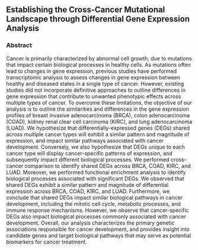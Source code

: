 ## Establishing the Cross-Cancer Mutational Landscape through Differential Gene Expression Analysis

### Abstract
Cancer is primarily characterized by abnormal cell growth, due to mutations that impact certain biological processes in healthy cells. As mutations often lead to changes in gene expression, previous studies have performed transcriptomic analysis to assess changes in gene expression between healthy and diseased states in a single type of cancer. However, existing studies did not incorporate definitive approaches to outline differences in gene expression that contribute to unwanted phenotypic effects across multiple types of cancer. To overcome these limitations, the objective of our analysis is to outline the similarities and differences in the gene expression profiles of breast invasive adenocarcinoma (BRCA), colon adenocarcinoma (COAD), kidney renal clear cell carcinoma (KIRC), and lung adenocarcinoma (LUAD). We hypothesize that differentially-expressed genes (DEGs) shared across multiple cancer types will exhibit a similar pattern and magnitude of expression, and impact similar pathways associated with cancer development. Conversely, we also hypothesize that DEGs unique to each cancer type will display cancer-specific patterns of expression, and subsequently impact different biological processes. We performed cross-cancer comparison to identify shared DEGs across BRCA, COAD, KIRC, and LUAD. Moreover, we performed functional enrichment analysis to identify biological processes associated with significant DEGs. We observed that shared DEGs exhibit a similar pattern and magnitude of differential expression across BRCA, COAD, KIRC, and LUAD. Furthermore, we conclude that shared DEGs impact similar biological pathways in cancer development, including the mitotic cell cycle, metabolic processes, and immune response mechanisms. However, we observe that cancer-specific DEGs also impact biological processes commonly associated with cancer development. Overall, our analysis characterizes the primary genetic associations responsible for cancer development, and provides insight into candidate genes and target biological pathways that may serve as potential biomarkers for cancer treatment.

